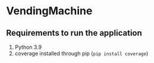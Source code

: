 # VendingMachine

## Requirements to run the application
1. Python 3.9 
2. coverage installed through pip (`pip install coverage`)


